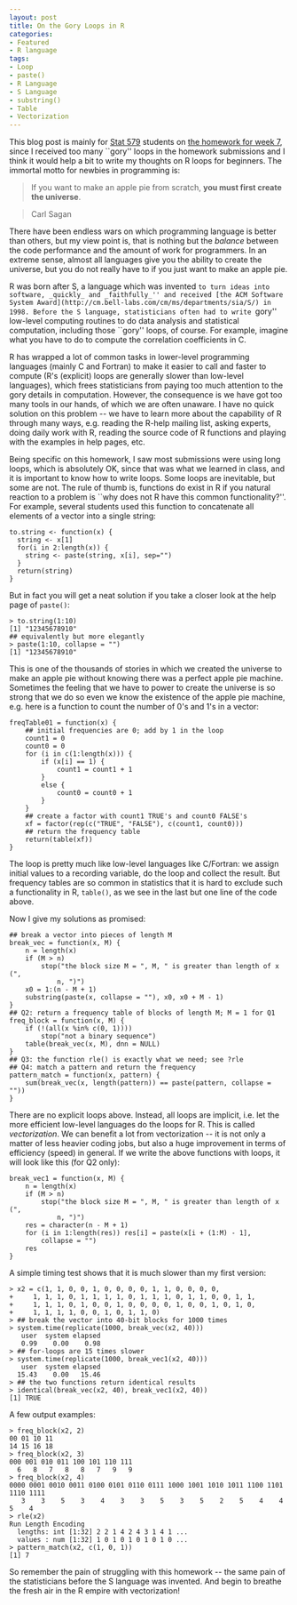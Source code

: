 ```yaml
---
layout: post
title: On the Gory Loops in R
categories:
- Featured
- R language
tags:
- Loop
- paste()
- R Language
- S Language
- substring()
- Table
- Vectorization
---
```


This blog post is mainly for [Stat 579](http://www.public.iastate.edu/~hofmann/stat579/) students on [the homework for week 7](http://www.public.iastate.edu/~hofmann/stat579/homework/week7-functions.html), since I received too many ``gory'' loops in the homework submissions and I think it would help a bit to write my thoughts on R loops for beginners. The immortal motto for newbies in programming is:


> If you want to make an apple pie from scratch, **you must first create the universe**.

> 
> Carl Sagan
> 
> 



There have been endless wars on which programming language is better than others, but my view point is, that is nothing but the _balance_ between the code performance and the amount of work for programmers. In an extreme sense, almost all languages give you the ability to create the universe, but you do not really have to if you just want to make an apple pie.

R was born after S, a language which was invented ``to turn ideas into software, _quickly_ and _faithfully_'' and received [the ACM Software System Award](http://cm.bell-labs.com/cm/ms/departments/sia/S/) in 1998. Before the S language, statisticians often had to write ``gory'' low-level computing routines to do data analysis and statistical computation, including those ``gory'' loops, of course. For example, imagine what you have to do to compute the correlation coefficients in C.

R has wrapped a lot of common tasks in lower-level programming languages (mainly C and Fortran) to make it easier to call and faster to compute (R's (explicit) loops are generally slower than low-level languages), which frees statisticians from paying too much attention to the gory details in computation. However, the consequence is we have got too many tools in our hands, of which we are often unaware. I have no quick solution on this problem -- we have to learn more about the capability of R through many ways, e.g. reading the R-help mailing list, asking experts, doing daily work with R, reading the source code of R functions and playing with the examples in help pages, etc.

Being specific on this homework, I saw most submissions were using long loops, which is absolutely OK, since that was what we learned in class, and it is important to know how to write loops. Some loops are inevitable, but some are not. The rule of thumb is, functions do exist in R if you natural reaction to a problem is ``why does not R have this common functionality?''. For example, several students used this function to concatenate all elements of a vector into a single string:

    
    to.string <- function(x) {
      string <- x[1]
      for(i in 2:length(x)) {
        string <- paste(string, x[i], sep="")
      }
      return(string)
    }


But in fact you will get a neat solution if you take a closer look at the help page of `paste()`:

    
    > to.string(1:10)
    [1] "12345678910"
    ## equivalently but more elegantly
    > paste(1:10, collapse = "")
    [1] "12345678910"


This is one of the thousands of stories in which we created the universe to make an apple pie without knowing there was a perfect apple pie machine. Sometimes the feeling that we have to power to create the universe is so strong that we do so even we know the existence of the apple pie machine, e.g. here is a function to count the number of 0's and 1's in a vector:

    
    freqTable01 = function(x) {
        ## initial frequencies are 0; add by 1 in the loop
        count1 = 0
        count0 = 0
        for (i in c(1:length(x))) {
            if (x[i] == 1) {
                count1 = count1 + 1
            }
            else {
                count0 = count0 + 1
            }
        }
        ## create a factor with count1 TRUE's and count0 FALSE's
        xf = factor(rep(c("TRUE", "FALSE"), c(count1, count0)))
        ## return the frequency table
        return(table(xf))
    }


The loop is pretty much like low-level languages like C/Fortran: we assign initial values to a recording variable, do the loop and collect the result. But frequency tables are so common in statistics that it is hard to exclude such a functionality in R, `table()`, as we see in the last but one line of the code above.

Now I give my solutions as promised:

    
    ## break a vector into pieces of length M
    break_vec = function(x, M) {
        n = length(x)
        if (M > n)
            stop("the block size M = ", M, " is greater than length of x (",
                n, ")")
        x0 = 1:(n - M + 1)
        substring(paste(x, collapse = ""), x0, x0 + M - 1)
    }
    ## Q2: return a frequency table of blocks of length M; M = 1 for Q1
    freq_block = function(x, M) {
        if (!(all(x %in% c(0, 1))))
            stop("not a binary sequence")
        table(break_vec(x, M), dnn = NULL)
    }
    ## Q3: the function rle() is exactly what we need; see ?rle
    ## Q4: match a pattern and return the frequency
    pattern_match = function(x, pattern) {
        sum(break_vec(x, length(pattern)) == paste(pattern, collapse = ""))
    }


There are no explicit loops above. Instead, all loops are implicit, i.e. let the more efficient low-level languages do the loops for R. This is called _vectorization_. We can benefit a lot from vectorization -- it is not only a matter of less heavier coding jobs, but also a huge improvement in terms of efficiency (speed) in general. If we write the above functions with loops, it will look like this (for Q2 only):

    
    break_vec1 = function(x, M) {
        n = length(x)
        if (M > n)
            stop("the block size M = ", M, " is greater than length of x (",
                n, ")")
        res = character(n - M + 1)
        for (i in 1:length(res)) res[i] = paste(x[i + (1:M) - 1],
            collapse = "")
        res
    }


A simple timing test shows that it is much slower than my first version:

    
    > x2 = c(1, 1, 0, 0, 1, 0, 0, 0, 0, 1, 1, 0, 0, 0, 0,
    +     1, 1, 1, 0, 1, 1, 1, 1, 0, 1, 1, 1, 0, 1, 1, 0, 0, 1, 1,
    +     1, 1, 1, 0, 1, 0, 0, 1, 0, 0, 0, 0, 1, 0, 0, 1, 0, 1, 0,
    +     1, 1, 1, 1, 0, 0, 1, 0, 1, 1, 0)
    > ## break the vector into 40-bit blocks for 1000 times
    > system.time(replicate(1000, break_vec(x2, 40)))
       user  system elapsed
       0.99    0.00    0.98
    > ## for-loops are 15 times slower
    > system.time(replicate(1000, break_vec1(x2, 40)))
       user  system elapsed
      15.43    0.00   15.46
    > ## the two functions return identical results
    > identical(break_vec(x2, 40), break_vec1(x2, 40))
    [1] TRUE


A few output examples:

    
    > freq_block(x2, 2)
    00 01 10 11
    14 15 16 18
    > freq_block(x2, 3)
    000 001 010 011 100 101 110 111
      6   8   7   8   8   7   9   9
    > freq_block(x2, 4)
    0000 0001 0010 0011 0100 0101 0110 0111 1000 1001 1010 1011 1100 1101 1110 1111
       3    3    5    3    4    3    3    5    3    5    2    5    4    4    5    4
    > rle(x2)
    Run Length Encoding
      lengths: int [1:32] 2 2 1 4 2 4 3 1 4 1 ...
      values : num [1:32] 1 0 1 0 1 0 1 0 1 0 ...
    > pattern_match(x2, c(1, 0, 1))
    [1] 7


So remember the pain of struggling with this homework -- the same pain of the statisticians before the S language was invented. And begin to breathe the fresh air in the R empire with vectorization!
